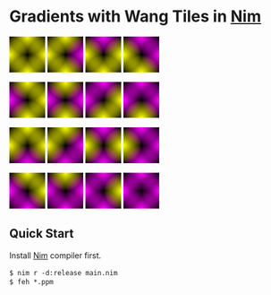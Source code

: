 # Gradients with Wang Tiles in [Nim](https://nim-lang.org/)

![](./tiles/tile-00.png) ![](./tiles/tile-01.png) ![](./tiles/tile-02.png) ![](./tiles/tile-03.png)

![](./tiles/tile-04.png) ![](./tiles/tile-05.png) ![](./tiles/tile-06.png) ![](./tiles/tile-07.png)

![](./tiles/tile-08.png) ![](./tiles/tile-09.png) ![](./tiles/tile-10.png) ![](./tiles/tile-11.png)

![](./tiles/tile-12.png) ![](./tiles/tile-13.png) ![](./tiles/tile-14.png) ![](./tiles/tile-15.png)

## Quick Start

Install [Nim](https://nim-lang.org/) compiler first.

```console
$ nim r -d:release main.nim
$ feh *.ppm
```
